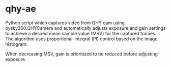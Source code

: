 # qhy-ae

Python script which captures video from QHY cam using pysky360.QHYCamera and automatically adjusts exposure and gain settings to achieve a desired mean sample value (MSV) for the captured frames. The algorithm uses proportional-integral (PI) control based on the image histogram. 

When decreasing MSV, gain is prioritized to be reduced before adjusting exposure.
